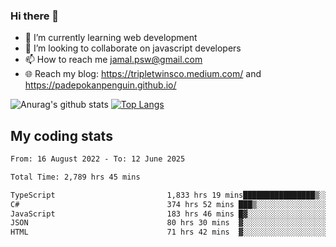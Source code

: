 ### Hi there 👋

<!--
**padepokanpenguin/padepokanpenguin** is a ✨ _special_ ✨ repository because its `README.md` (this file) appears on your GitHub profile.
-->

- 🌱 I’m currently learning  web development
- 👯 I’m looking to collaborate on javascript developers
- 📫 How to reach me jamal.psw@gmail.com
- 🌐 Reach my blog:
   https://tripletwinsco.medium.com/ and
   https://padepokanpenguin.github.io/

![Anurag's github stats](https://github-readme-stats.vercel.app/api?username=padepokanpenguin&count_private=true&disable_animations=false&show_icons=true&theme=default)
[![Top Langs](https://github-readme-stats.vercel.app/api/top-langs/?username=padepokanpenguin&theme=default&layout=compact)](https://github.com/padepokanpenguin)

## My coding stats

<!--START_SECTION:waka-->

```txt
From: 16 August 2022 - To: 12 June 2025

Total Time: 2,789 hrs 45 mins

TypeScript                         1,833 hrs 19 mins████████████████▒░░░░░░░░   65.72 %
C#                                 374 hrs 52 mins ███▒░░░░░░░░░░░░░░░░░░░░░   13.44 %
JavaScript                         183 hrs 46 mins █▓░░░░░░░░░░░░░░░░░░░░░░░   06.59 %
JSON                               80 hrs 30 mins  ▓░░░░░░░░░░░░░░░░░░░░░░░░   02.89 %
HTML                               71 hrs 42 mins  ▓░░░░░░░░░░░░░░░░░░░░░░░░   02.57 %
```

<!--END_SECTION:waka-->


